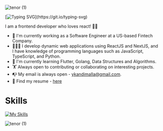 ![tenor (1)](https://capsule-render.vercel.app/api?type=waving&height=150&color=gradient&reversal=true&textBg=false&fontColor=ffffff&fontSize=32&fontAlignY=40&animation=twinkling)

[![Typing SVG](https://readme-typing-svg.demolab.com?font=Fira+Code&size=24&pause=5000&random=false&width=800&lines=Hello+there+%F0%9F%91%8B%2C+I'm+Yaswanth+Kandimalla.)](https://git.io/typing-svg)

I am a frontend developer who loves react! 🚀🚀
* 👨 I'm currently working as a Software Engineer at a US-based Fintech Company.
* 👨🏻‍💻 I develop dynamic web applications using ReactJS and NextJS, and I have knowledge of programming languages such as JavaScript, TypeScript, and Python. 
* 📖 I'm currently learning Flutter, Golang, Data Structures and Algorithms.
* 🏋️ Always open to contributing or collaborating on interesting projects.
* 📭 My email is always open - ykandimalla@gmail.com.
* 🔖 Find my resume - [here](https://s3.amazonaws.com/attachments.angel.co/11223691-e2fd468156ea29001d2b845ec6b7b4d2.pdf?X-Amz-Algorithm=AWS4-HMAC-SHA256&X-Amz-Credential=ASIATAVHNKYQ2X2XXSJV%2F20241023%2Fus-east-1%2Fs3%2Faws4_request&X-Amz-Date=20241023T053230Z&X-Amz-Expires=3600&X-Amz-Security-Token=IQoJb3JpZ2luX2VjEE0aCXVzLXdlc3QtMiJHMEUCIQC7NdvqSbAoBPDcfqu74kYJ7%2F5LKZx1RMlGxt2Yox7L2QIgO58zuxfbEIAh3QeUfT6xXaEbYJ3aoIG%2FWt%2BIGxASNqcqlAUItv%2F%2F%2F%2F%2F%2F%2F%2F%2F%2FARAAGgwyMDc1ODMyNzA0MzMiDFWATl4W%2FDRTXpLtniroBI3J%2BNQO%2FBudVmPMHAKCsYTIoiBDB4uXCKNyJaMuejBgj9ukpwzp%2BkEgQeD2OY5Xk%2Fu0R5mx9Kh6ZZP7TzKPa3al5t2NUankB2RCDGCeSE2X6%2Fdp7yqkcn9mHJUmUUzLwOrIvCce%2F2tohLhBTLRBJUkf7JVnMX30VxmFgP%2BDdD7vV99UAV1Rb5D7NRzQs%2F0Ze9yhxKNn4iVfJLVXUdpqro6LkCERl25iwD3Rw2ghMf8YY1riSfmeHg6yoFHbnAA2kGWndvq94PQzpAJhbeWUB65FVK9GSs84q%2FrnZ0Cfw9YrskjAgnFP0aXEM555f%2FxB3UrgHHba3cBmyINLMkvihQFJT895u9HrYI5%2BzX%2BhJsy%2FqkCBTxOWSii4bDQ3ELBI49FTd2wLzPVjt%2FY4LkrAJMaPhsJKzmcikn1bPhSZyjvkl%2F9SXqLDvIw1pwUtxx0kTM96d49YInzZ5ofY1sxn756Avn5IdCMx0siyUboH5vPp9JsctFZz7auHhxYLogjaVL5AoxPGRgyGKgG7agT0eV7vZsv7i68fdTUNFBXcJ7hi%2BF5iw076YjgtfrZcSrJPI3JBmlR7gvmsaDG6FrAf2p6pA7AlZI0CjQ1CHZ6yJinMNIE9l9997mtJ7dxm3boXF1QoNBfsrdZlbS%2Bkznx5utNBzxuTh%2FZnOanQxl93brM0ZFFzqiwi5feVJQRAZsalLrm%2F9%2BONgVPfXkmboQ0Bxu5mMjPKRCD9DAzvMVisYxCLjL0d2VKrYhMp9sQ%2BNAwool9QWeClsqaMjRQkq7YVh8EgTtzfLN9RhcCW5JRW0N2GRagJS7GeA8gw5IDiuAY6mgGHzqhSn3SWNVg%2Bzz5PxSRET7Euc923H7Z77ZrJKn%2B3gTUHxLZxL9amdW893cPLzjgF6WPjmT1jkNb9BDDfq7uD%2B3eUtqL85KTH7jSf5w4MDjMFhdM%2F9l73Du3jsM96FWK0cqgCmi%2FyAhr82gf8Q0mXlcG%2FjWsY2eHHCsKhW%2FZb5nanUugEKBD1GOoIH%2F6O98K1NUwRNUmg%2FT8Z&X-Amz-SignedHeaders=host&X-Amz-Signature=200dd16d0a597a2158213eca9082a57849beff6dec278831e3e66551c0358831)


# Skills
[![My Skills](https://skillicons.dev/icons?i=js,react,next,ts,redux,firebase,python&theme=light)](https://skillicons.dev)

![tenor (1)](https://capsule-render.vercel.app/api?type=waving&height=150&color=gradient&reversal=true&textBg=false&fontColor=ffffff&fontSize=32&fontAlignY=39&animation=twinkling&section=footer)

